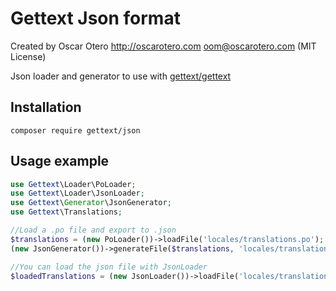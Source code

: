 # Gettext Json format

Created by Oscar Otero <http://oscarotero.com> <oom@oscarotero.com> (MIT License)

Json loader and generator to use with [gettext/gettext](https://github.com/php-gettext/Gettext)

## Installation

```
composer require gettext/json
```

## Usage example

```php
use Gettext\Loader\PoLoader;
use Gettext\Loader\JsonLoader;
use Gettext\Generator\JsonGenerator;
use Gettext\Translations;

//Load a .po file and export to .json
$translations = (new PoLoader())->loadFile('locales/translations.po');
(new JsonGenerator())->generateFile($translations, 'locales/translations.json');

//You can load the json file with JsonLoader
$loadedTranslations = (new JsonLoader())->loadFile('locales/translations.json');
```
